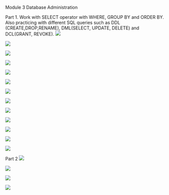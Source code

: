 Module 3 Database Administration


Part 1. Work with SELECT operator with WHERE, GROUP BY and ORDER BY. Also practicing with different SQL queries such as DDL (CREATE,DROP,RENAME), DML(SELECT, UPDATE, DELETE) and DCL(GRANT, REVOKE). 
![](https://github.com/Vorting/DevOps_online_Dnipro_2021Q2/blob/main/m3/task3/screenshots/create_DB.png)

![](https://github.com/Vorting/DevOps_online_Dnipro_2021Q2/blob/main/m3/task3/screenshots/create_DB_2.png)

![](https://github.com/Vorting/DevOps_online_Dnipro_2021Q2/blob/main/m3/task3/screenshots/ordered_by_SQL.png)

![](https://github.com/Vorting/DevOps_online_Dnipro_2021Q2/blob/main/m3/task3/screenshots/select_and_or_SQL.png)

![](https://github.com/Vorting/DevOps_online_Dnipro_2021Q2/blob/main/m3/task3/screenshots/select_and_where_SQL.png)

![](https://github.com/Vorting/DevOps_online_Dnipro_2021Q2/blob/main/m3/task3/screenshots/select_and_where_SQL_2.png)

![](https://github.com/Vorting/DevOps_online_Dnipro_2021Q2/blob/main/m3/task3/screenshots/create_admin.png)

![](https://github.com/Vorting/DevOps_online_Dnipro_2021Q2/blob/main/m3/task3/screenshots/create_select_to_user1.png)

![](https://github.com/Vorting/DevOps_online_Dnipro_2021Q2/blob/main/m3/task3/screenshots/denied_to_user1.png)

![](https://github.com/Vorting/DevOps_online_Dnipro_2021Q2/blob/main/m3/task3/screenshots/grants_for_user1.png)

![](https://github.com/Vorting/DevOps_online_Dnipro_2021Q2/blob/main/m3/task3/screenshots/revoke_drop_user1.png)

![](https://github.com/Vorting/DevOps_online_Dnipro_2021Q2/blob/main/m3/task3/screenshots/tables_in_mysql.png)

![](https://github.com/Vorting/DevOps_online_Dnipro_2021Q2/blob/main/m3/task3/screenshots/select_in_mysql.png)

Part 2
![](https://github.com/Vorting/DevOps_online_Dnipro_2021Q2/blob/main/m3/task3/screenshots/sql_delete.png)

![](https://github.com/Vorting/DevOps_online_Dnipro_2021Q2/blob/main/m3/task3/screenshots/sql_drop.png)

![](https://github.com/Vorting/DevOps_online_Dnipro_2021Q2/blob/main/m3/task3/screenshots/sql_dump.png)

![](https://github.com/Vorting/DevOps_online_Dnipro_2021Q2/blob/main/m3/task3/screenshots/sql_delete.png)

